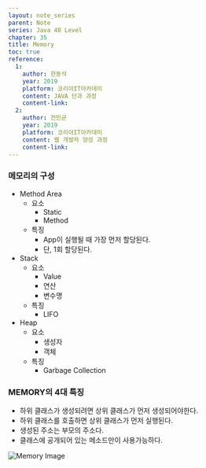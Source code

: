 ```yaml
---
layout: note_series
parent: Note
series: Java 40 Level
chapter: 35
title: Memory
toc: true
reference:
  1:
    author: 한동석
    year: 2019
    platform: 코리아IT아카데미
    content: JAVA 단과 과정
    content-link:
  2:
    author: 전민균
    year: 2019
    platform: 코리아IT아카데미
    content: 웹 개발자 양성 과정
    content-link: 
---
```


### 메모리의 구성
- Method Area
  - 요소
    - Static
    - Method
  - 특징
    - App이 실행될 때 가장 먼저 할당된다.
    - 단, 1회 할당된다.
- Stack
  - 요소
    - Value
    - 연산
    - 변수명
  - 특징
    - LIFO
- Heap
  - 요소
    - 생성자
    - 객체
  - 특징
    - Garbage Collection

### MEMORY의 4대 특징
- 하위 클래스가 생성되려면 상위 클래스가 먼저 생성되어야한다.
- 하위 클래스를 호출하면 상위 클래스가 먼저 실행된다.
- 생성된 주소는 부모의 주소다.
- 클래스에 공개되어 있는 메소드만이 사용가능하다.

![Memory Image](/Source/%EB%A9%94%EB%AA%A8%EB%A6%AC.png)